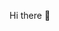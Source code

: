 Hi there 👋

<!--
**arawls00/arawls00** is a ✨ _special_ ✨ repository because its `README.md` (this file) appears on your GitHub profile.

Here are some ideas to get you started:

- 🔭 I’m currently working on basic Java knowledge 
- 🌱 I’m currently learning loops, conditionals, and soon to be MySQL
- 👯 I’m looking to collaborate on API integrations 
- 📫 How to reach me: austin_rawls@yahoo.com or https://www.linkedin.com/in/austin-rawls-32488365/ 
- ⚡ My free time is typically spent with my wife, daughter, and nieces. My favorite hobby is golf. I love to compete! Through college my life revolved around sports. If the Arkansas Razorbacks have a sport, I'll be rooting for them! 
-->
